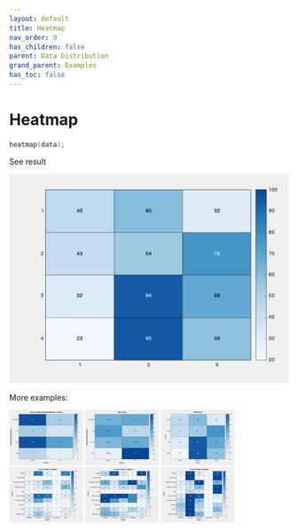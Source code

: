 ```yaml
---
layout: default
title: Heatmap
nav_order: 9
has_children: false
parent: Data Distribution
grand_parent: Examples
has_toc: false
---
```

# Heatmap

```cpp
heatmap(data);
```


See result

[![example_heatmap_1](../data_distribution/heatmap/heatmap_1.png)](https://github.com/alandefreitas/matplotplusplus/blob/master/examples/data_distribution/heatmap/heatmap_1.cpp)

More examples:
    
[![example_heatmap_2](../data_distribution/heatmap/heatmap_2_thumb.png)](https://github.com/alandefreitas/matplotplusplus/blob/master/examples/data_distribution/heatmap/heatmap_2.cpp)  [![example_heatmap_3](../data_distribution/heatmap/heatmap_3_thumb.png)](https://github.com/alandefreitas/matplotplusplus/blob/master/examples/data_distribution/heatmap/heatmap_3.cpp)  [![example_heatmap_4](../data_distribution/heatmap/heatmap_4_thumb.png)](https://github.com/alandefreitas/matplotplusplus/blob/master/examples/data_distribution/heatmap/heatmap_4.cpp)  [![example_heatmap_5](../data_distribution/heatmap/heatmap_5_thumb.png)](https://github.com/alandefreitas/matplotplusplus/blob/master/examples/data_distribution/heatmap/heatmap_5.cpp)  [![example_heatmap_6](../data_distribution/heatmap/heatmap_6_thumb.png)](https://github.com/alandefreitas/matplotplusplus/blob/master/examples/data_distribution/heatmap/heatmap_6.cpp)  [![example_heatmap_7](../data_distribution/heatmap/heatmap_7_thumb.png)](https://github.com/alandefreitas/matplotplusplus/blob/master/examples/data_distribution/heatmap/heatmap_7.cpp)
  



